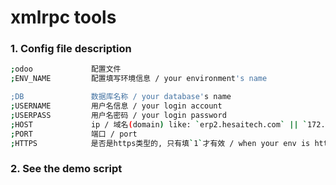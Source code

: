 # xmlrpc tools

### 1. Config file description

```bash
;odoo             配置文件
;ENV_NAME         配置填写环境信息 / your environment's name

;DB               数据库名称 / your database's name
;USERNAME         用户名信息 / your login account
;USERPASS         用户名密码 / your login password
;HOST             ip / 域名(domain) like: `erp2.hesaitech.com` || `172.31.0.30`, 不带`http(s)://`
;PORT             端口 / port
;HTTPS            是否是https类型的, 只有填`1`才有效 / when your env is https, just set it `1`
```



### 2. See the demo script
